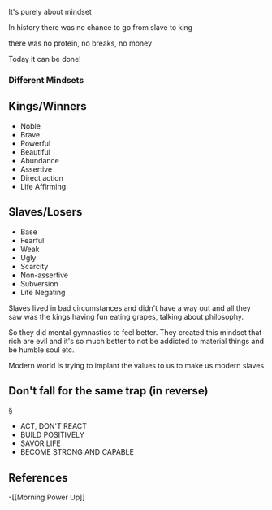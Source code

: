 
It's purely about mindset

In history there was no chance to go from slave to king

there was no protein, no breaks, no money

Today it can be done!

### Different Mindsets

## Kings/Winners

- Noble
- Brave
- Powerful
- Beautiful
- Abundance
- Assertive
- Direct action
- Life Affirming

## Slaves/Losers

- Base
- Fearful
- Weak
- Ugly
- Scarcity
- Non-assertive
- Subversion
- Life Negating

Slaves lived in bad circumstances and didn't have a way out 
and all they saw was the kings having fun eating grapes, talking 
about philosophy. 

So they did mental gymnastics to feel better. 
They created this mindset that rich are evil and it's so much better
to not be addicted to material things and be humble soul etc.

Modern world is trying to implant the values to us to make us modern slaves

## Don't fall for the same trap (in reverse)
§
- ACT, DON'T REACT
- BUILD POSITIVELY
- SAVOR LIFE
- BECOME STRONG AND CAPABLE


## References
<!-- Links to pages not referenced in the content -->
-[[Morning Power Up]] 